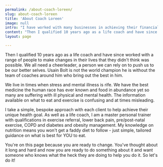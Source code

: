 ```yaml
---
permalink: /about-coach-loreen/
slug: about-coach-loreen
title: 'About Coach Loreen'
image: null
intro: "I have worked with many businesses in achieving their financial and business goals. Yet the hundreds of people I help to achieve their health and wellbeing goals are absolutely way more inspiring.\n\nI started my professional life in corporate communications and have more than 15 years experience managing clients for media agencies providing PR services, strategic counsel and digital marketing services.\n"
content: "Then I qualified 10 years ago as a life coach and have since worked with a range of people to make changes in their lives that they didn't think was possible. We all need a cheerleader, a person we can rely on to push us to be our better selves. Usain Bolt is not the world champion he is without the team of coaches around him who bring out the best in him.\n\nWe live in times when stress and mental illness is rife. We have the best medicine the human race has ever known and food in abundance  yet so many are suffering with ill physical and mental health. The information available on what to eat and exercise is confusing and at times misleading.\n\nI take a simple, bespoke approach with each client to help achieve their unique health goal. As well as a life coach, I am a master personal trainer with qualifications in exercise referral, lower back pain, pre/post-natal exercise, COPD and diabetes and obesity management. My knowledge on nutrition means you won't get a faddy diet to follow - just simple, tailored guidance on what is best for YOU to eat.\n\nYou're on this page because you are ready to change. You've thought about it long and hard and now you are ready to do something about it and want someone who knows what the heck they are doing to help you do it. So let's do it!"
layout: page

---
```


Then I qualified 10 years ago as a life coach and have since worked with a range of people to make changes in their lives that they didn't think was possible. We all need a cheerleader, a person we can rely on to push us to be our better selves. Usain Bolt is not the world champion he is without the team of coaches around him who bring out the best in him.

We live in times when stress and mental illness is rife. We have the best medicine the human race has ever known and food in abundance  yet so many are suffering with ill physical and mental health. The information available on what to eat and exercise is confusing and at times misleading.

I take a simple, bespoke approach with each client to help achieve their unique health goal. As well as a life coach, I am a master personal trainer with qualifications in exercise referral, lower back pain, pre/post-natal exercise, COPD and diabetes and obesity management. My knowledge on nutrition means you won't get a faddy diet to follow - just simple, tailored guidance on what is best for YOU to eat.

You're on this page because you are ready to change. You've thought about it long and hard and now you are ready to do something about it and want someone who knows what the heck they are doing to help you do it. So let's do it!